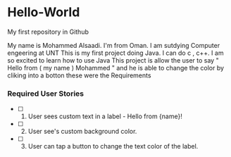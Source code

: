 # Hello-World
My first repository in Github 

My name is Mohammed Alsaadi. I'm from Oman. I am sutdying Computer engeering at UNT 
This is my first project doing Java. I can do c , c++. 
I am so excited to learn  how to use Java 
This project is allow the user to say " Hello from  ( my name ) Mohammed " and he is able to change the color by cliking into a botton 
these were the Requirements
### Required User Stories
- [ ] 1. User sees custom text in a label - Hello from {name}!
- [ ] 2. User see's custom background color.
- [ ] 3. User can tap a button to change the text color of the label.
